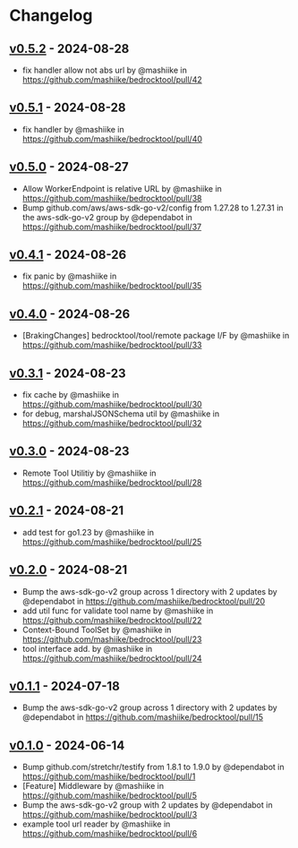 # Changelog

## [v0.5.2](https://github.com/mashiike/bedrocktool/compare/v0.5.1...v0.5.2) - 2024-08-28
- fix handler allow not abs url by @mashiike in https://github.com/mashiike/bedrocktool/pull/42

## [v0.5.1](https://github.com/mashiike/bedrocktool/compare/v0.5.0...v0.5.1) - 2024-08-28
- fix handler by @mashiike in https://github.com/mashiike/bedrocktool/pull/40

## [v0.5.0](https://github.com/mashiike/bedrocktool/compare/v0.4.1...v0.5.0) - 2024-08-27
- Allow WorkerEndpoint is relative URL by @mashiike in https://github.com/mashiike/bedrocktool/pull/38
- Bump github.com/aws/aws-sdk-go-v2/config from 1.27.28 to 1.27.31 in the aws-sdk-go-v2 group by @dependabot in https://github.com/mashiike/bedrocktool/pull/37

## [v0.4.1](https://github.com/mashiike/bedrocktool/compare/v0.4.0...v0.4.1) - 2024-08-26
- fix panic by @mashiike in https://github.com/mashiike/bedrocktool/pull/35

## [v0.4.0](https://github.com/mashiike/bedrocktool/compare/v0.3.1...v0.4.0) - 2024-08-26
- [BrakingChanges]  bedrocktool/tool/remote package I/F by @mashiike in https://github.com/mashiike/bedrocktool/pull/33

## [v0.3.1](https://github.com/mashiike/bedrocktool/compare/v0.3.0...v0.3.1) - 2024-08-23
- fix cache by @mashiike in https://github.com/mashiike/bedrocktool/pull/30
- for debug, marshalJSONSchema util by @mashiike in https://github.com/mashiike/bedrocktool/pull/32

## [v0.3.0](https://github.com/mashiike/bedrocktool/compare/v0.2.1...v0.3.0) - 2024-08-23
- Remote Tool Utilitiy by @mashiike in https://github.com/mashiike/bedrocktool/pull/28

## [v0.2.1](https://github.com/mashiike/bedrocktool/compare/v0.2.0...v0.2.1) - 2024-08-21
- add test for go1.23 by @mashiike in https://github.com/mashiike/bedrocktool/pull/25

## [v0.2.0](https://github.com/mashiike/bedrocktool/compare/v0.1.1...v0.2.0) - 2024-08-21
- Bump the aws-sdk-go-v2 group across 1 directory with 2 updates by @dependabot in https://github.com/mashiike/bedrocktool/pull/20
- add util func for validate tool name by @mashiike in https://github.com/mashiike/bedrocktool/pull/22
- Context-Bound ToolSet by @mashiike in https://github.com/mashiike/bedrocktool/pull/23
- tool interface add. by @mashiike in https://github.com/mashiike/bedrocktool/pull/24

## [v0.1.1](https://github.com/mashiike/bedrocktool/compare/v0.1.0...v0.1.1) - 2024-07-18
- Bump the aws-sdk-go-v2 group across 1 directory with 2 updates by @dependabot in https://github.com/mashiike/bedrocktool/pull/15

## [v0.1.0](https://github.com/mashiike/bedrocktool/commits/v0.1.0) - 2024-06-14
- Bump github.com/stretchr/testify from 1.8.1 to 1.9.0 by @dependabot in https://github.com/mashiike/bedrocktool/pull/1
- [Feature] Middleware by @mashiike in https://github.com/mashiike/bedrocktool/pull/5
- Bump the aws-sdk-go-v2 group with 2 updates by @dependabot in https://github.com/mashiike/bedrocktool/pull/3
- example tool url reader by @mashiike in https://github.com/mashiike/bedrocktool/pull/6
